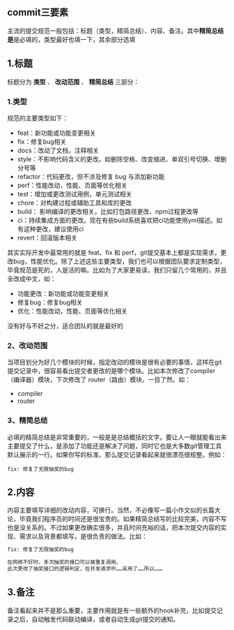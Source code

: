 ## commit三要素

主流的提交规范一般包括：标题（类型，精简总结）、内容、备注。其中**精简总结是**是必填的，类型最好也填一下，其余部分选填

## 1.标题

标题分为 **类型** 、 **改动范围** 、 **精简总结** 三部分：

### 1.类型

规范的主要类型如下：

- feat：新功能或功能变更相关
- fix：修复bug相关
- docs：改动了文档，注释相关
- style：不影响代码含义的更改。如删除空格、改变缩进、单双引号切换、增删分号等
- refactor：代码更改，但不涉及修复 bug 与添加新功能
- perf：性能改动，性能、页面等优化相关
- test：增加或更改测试用例，单元测试相关
- chore：对构建过程或辅助工具和库的更改
- build： 影响编译的更改相关，比如打包路径更改、npm过程更改等
- ci：持续集成方面的更改。现在有些build系统喜欢把ci功能使用yml描述。如有这种更改，建议使用ci
- revert：回滚版本相关

其实实际开发中最常用的就是 feat、fix 和 perf，git提交基本上都是实现需求，更改bug，性能优化。除了上述这些主要类型，我们也可以根据团队要求定制类型，毕竟规范是死的，人是活的嘛。比如为了大家更易读，我们只留几个常用的，并且全改成中文，如：

- 功能更改：新功能或功能变更相关
- 修复bug：修复bug相关
- 优化：性能改动，性能、页面等优化相关

没有好与不好之分，适合团队的就是最好的

### 2、改动范围

当项目划分为好几个模块的时候，指定改动的模块是很有必要的事情，这样在git提交记录中，很容易看出提交者更改的是哪个模块。比如本次修改了compiler（编译器）模块，下次修改了 router（路由）模块，一目了然。如：

- compiler
- router

### 3、精简总结

必填的精简总结是非常重要的，一般是是总结概括的文字。要让人一眼就能看出来主要提交了什么，是添加了功能还是解决了问题，同时它也是大多数git管理工具默认展示的一行。如果你写的标准，那么提交记录看起来就很漂亮很规整。例如：

```shell
fix: 修复了无限抽奖的bug
```

## 2.内容

内容主要填写详细的改动内容，可换行。当然，不必像写一篇小作文似的长篇大论，毕竟我们程序员的时间还是很宝贵的。如果精简总结写的比较完美，内容不写也是没关系的。不过如果更改确实很多，并且时间充裕的话，把本次提交内容的实现、需求以及背景都填写，是很负责的做法。比如：

```sh
fix: 修复了无限抽奖的bug

在网络不好时，多次抽奖的接口可以被重复调用。
此次更改了抽奖接口的逻辑判定，在并发请求中……采用了……所以……。
```

## 3.备注

备注看起来并不是那么重要，主要作用就是有一些额外的hook补充，比如提交记录之后，自动触发代码联动编译，或者自动生成git提交的通知。



